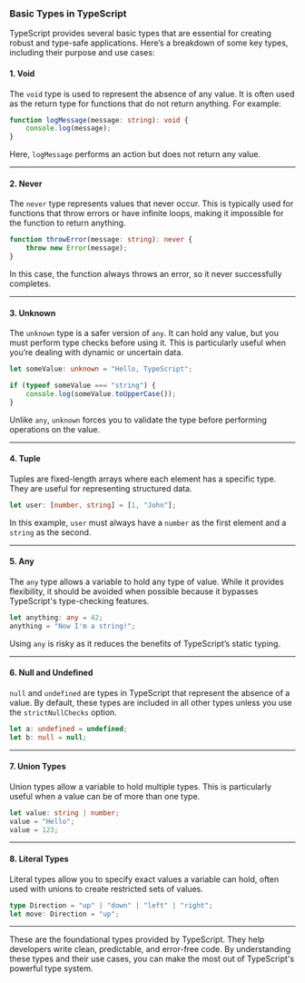 

### Basic Types in TypeScript

TypeScript provides several basic types that are essential for creating robust and type-safe applications. Here’s a breakdown of some key types, including their purpose and use cases:

#### 1. **Void**
The `void` type is used to represent the absence of any value. It is often used as the return type for functions that do not return anything. For example:
```typescript
function logMessage(message: string): void {
    console.log(message);
}
```
Here, `logMessage` performs an action but does not return any value.

---

#### 2. **Never**
The `never` type represents values that never occur. This is typically used for functions that throw errors or have infinite loops, making it impossible for the function to return anything.
```typescript
function throwError(message: string): never {
    throw new Error(message);
}
```
In this case, the function always throws an error, so it never successfully completes.

---

#### 3. **Unknown**
The `unknown` type is a safer version of `any`. It can hold any value, but you must perform type checks before using it. This is particularly useful when you’re dealing with dynamic or uncertain data.
```typescript
let someValue: unknown = "Hello, TypeScript";

if (typeof someValue === "string") {
    console.log(someValue.toUpperCase());
}
```
Unlike `any`, `unknown` forces you to validate the type before performing operations on the value.

---

#### 4. **Tuple**
Tuples are fixed-length arrays where each element has a specific type. They are useful for representing structured data.
```typescript
let user: [number, string] = [1, "John"];
```
In this example, `user` must always have a `number` as the first element and a `string` as the second.

---

#### 5. **Any**
The `any` type allows a variable to hold any type of value. While it provides flexibility, it should be avoided when possible because it bypasses TypeScript's type-checking features.
```typescript
let anything: any = 42;
anything = "Now I'm a string!";
```
Using `any` is risky as it reduces the benefits of TypeScript’s static typing.

---

#### 6. **Null and Undefined**
`null` and `undefined` are types in TypeScript that represent the absence of a value. By default, these types are included in all other types unless you use the `strictNullChecks` option.
```typescript
let a: undefined = undefined;
let b: null = null;
```

---

#### 7. **Union Types**
Union types allow a variable to hold multiple types. This is particularly useful when a value can be of more than one type.
```typescript
let value: string | number;
value = "Hello";
value = 123;
```

---

#### 8. **Literal Types**
Literal types allow you to specify exact values a variable can hold, often used with unions to create restricted sets of values.
```typescript
type Direction = "up" | "down" | "left" | "right";
let move: Direction = "up";
```

---

These are the foundational types provided by TypeScript. They help developers write clean, predictable, and error-free code. By understanding these types and their use cases, you can make the most out of TypeScript's powerful type system.